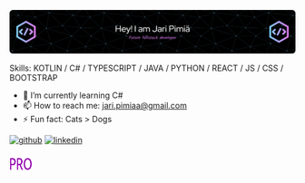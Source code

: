 ![Screenshot](github-header-image.png)

Skills: KOTLIN / C# / TYPESCRIPT / JAVA / PYTHON / REACT / JS / CSS / BOOTSTRAP

- 🌱 I’m currently learning C# 
- 📫 How to reach me: jari.pimiaa@gmail.com 
- ⚡ Fun fact: Cats > Dogs 


[<img src='https://cdn.jsdelivr.net/npm/simple-icons@3.0.1/icons/github.svg' alt='github' height='40'>](https://github.com/JPimia)  [<img src='https://cdn.jsdelivr.net/npm/simple-icons@3.0.1/icons/linkedin.svg' alt='linkedin' height='40'>](https://www.linkedin.com/in/jari-pimia/)  

<a href='https://github.com/pricing'><img src='https://raw.githubusercontent.com/acervenky/animated-github-badges/master/assets/pro.gif' width='40' height='40'></a> 

